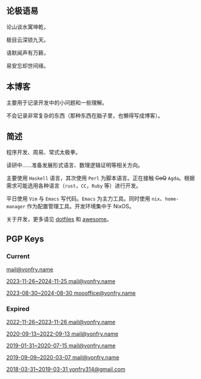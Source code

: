 ---
---

## 论极语易

论山谈水寓坤乾，

极目云深锁九天。

语默闻声有万籁，

易安忘却世间缘。

## 本博客

主要用于记录开发中的小问题和一些理解。

不会记录非常复杂的东西（那种东西在脑子里，也懒得写成博客）。

## 简述

程序开发、周易、常式太极拳。

读研中……准备发展形式语言、数理逻辑证明等相关方向。

主要使用 `Haskell` 语言，其次使用 `Perl` 为脚本语言。正在接触 ~~CoQ~~ `Agda`。根据需求可能选用各种语言（`rust`，`CC`，`Ruby` 等）进行开发。

平日使用 `Vim` 与 `Emacs` 写代码。`Emacs` 为主力工具。同时使用 `nix`、`home-manager` 作为配置管理工具。开发环境集中于 NixOS。

关于开发，更多请见 [dotfiles](https://git.sr.ht/~vonfry/dotfiles) 和 [awesome](https://git.sr.ht/~vonfry/awesome)。

## PGP Keys

### Current
[mail@vonfry.name](https://keys.openpgp.org/search?q=mail%40vonfry.name)

[2023-11-26~2024-11-25 mail@vonfry.name](https://keys.openpgp.org/search?q=47C776E389E2BE8D9D8CA4391B81687FBA75D6B5)

[2023-08-30~2024-08-30 moooffice@vonfry.name](https://keys.openpgp.org/search?q=E1BF05A1297B6E5D2487CB48F9D4E1576A3F8A60)

### Expired

[2022-11-26~2023-11-26 mail@vonfry.name](https://keys.openpgp.org/search?q=E9A68F77F499454FD0AE814FE47DA4B266B726FA)

[2020-09-13~2022-09-13 mail@vonfry.name](https://keys.openpgp.org/search?q=EFE575DBE5AF69DC08A6B334EACFFD3C2B494F13)

[2019-01-31~2020-07-15 mail@vonfry.name](https://keys.openpgp.org/search?q=7CEA08AE02E6F76F)

[2019-09-09~2020-03-07 mail@vonfry.name](https://keys.openpgp.org/search?q=80763355C0BF6934)

[2018-03-31~2019-03-31 vonfry314@gmail.com](https://keys.openpgp.org/search?q=7FC96CE000223B1C)
